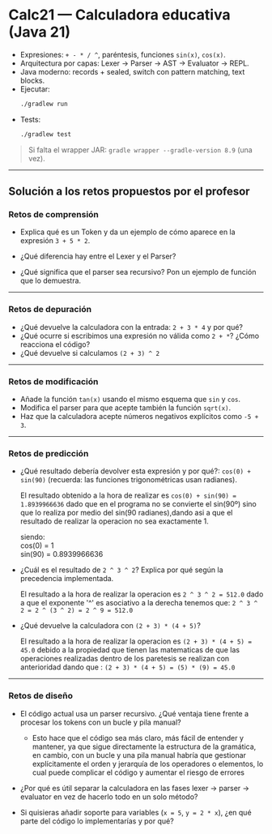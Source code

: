 # Calc21 — Calculadora educativa (Java 21)

- Expresiones: `+ - * / ^`, paréntesis, funciones `sin(x)`, `cos(x)`.
- Arquitectura por capas: Lexer → Parser → AST → Evaluator → REPL.
- Java moderno: records + sealed, switch con pattern matching, text blocks.
- Ejecutar:
  ```bash
  ./gradlew run
  ```
- Tests:
  ```bash
  ./gradlew test
  ```
> Si falta el wrapper JAR: `gradle wrapper --gradle-version 8.9` (una vez).

---

## Solución a los retos propuestos por el profesor

### Retos de comprensión

- Explica qué es un Token y da un ejemplo de cómo aparece en la expresión `3 + 5 * 2`.
 
- ¿Qué diferencia hay entre el Lexer y el Parser?  
- ¿Qué significa que el parser sea recursivo? Pon un ejemplo de función que lo demuestra.
---
### Retos de depuración    

- ¿Qué devuelve la calculadora con la entrada: `2 + 3 * 4` y por qué? 
- ¿Qué ocurre si escribimos una expresión no válida como `2 + *`? ¿Cómo reacciona el código?
- ¿Qué devuelve si calculamos `(2 + 3) ^ 2`
---
### Retos de modificación    

- Añade la función `tan(x)` usando el mismo esquema que `sin` y `cos`. 
- Modifica el parser para que acepte también la función `sqrt(x)`.
- Haz que la calculadora acepte números negativos explícitos como `-5 + 3`.
---
### Retos de predicción   

- ¿Qué resultado debería devolver esta expresión y por qué?: `cos(0) + sin(90)` (recuerda: las funciones trigonométricas usan radianes).
  
  El resultado obtenido a la hora de realizar es  `cos(0) + sin(90) = 1.8939966636` dado que en el programa no se convierte el sin(90º) sino que lo realiza por medio del sin(90 radianes),dando asi a que el resultado de realizar la operacion no sea exactamente 1.
  
  siendo:    
  cos(0) = 1    
  sin(90) = 0.8939966636    
- ¿Cuál es el resultado de `2 ^ 3 ^ 2`? Explica por qué según la precedencia implementada.
  
  El resultado a la hora de realizar la operacion es  `2 ^ 3 ^ 2 = 512.0` dado a que el exponente '^' es asociativo a la derecha tenemos que: `2 ^ 3 ^ 2 = 2 ^ (3 ^ 2) = 2 ^ 9 = 512.0`
  
- ¿Qué devuelve la calculadora con `(2 + 3) * (4 + 5)`?

  El resultado a la hora de realizar la operacion es  `(2 + 3) * (4 + 5) = 45.0` debido a la propiedad que tienen las matematicas de que las operaciones realizadas dentro de los paretesis se realizan con anterioridad dando que : `(2 + 3) * (4 + 5) = (5) * (9) = 45.0`
---
  ### Retos de diseño    

- El código actual usa un parser recursivo. ¿Qué ventaja tiene frente a procesar los tokens con un bucle y pila manual?

  - Esto hace que el código sea más claro, más fácil de entender y mantener, ya que sigue directamente la estructura de la gramática, en cambio, con un bucle y una pila manual habría que gestionar explícitamente el orden y jerarquía de los operadores o elementos, lo cual puede complicar el código y aumentar el riesgo de errores

- ¿Por qué es útil separar la calculadora en las fases lexer → parser → evaluator en vez de hacerlo todo en un solo método? 
- Si quisieras añadir soporte para variables (`x = 5`, `y = 2 * x`), ¿en qué parte del código lo implementarías y por qué?
  
